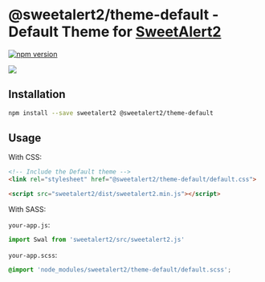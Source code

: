 # @sweetalert2/theme-default - Default Theme for [SweetAlert2](https://github.com/sweetalert2/sweetalert2)

[![npm version](https://img.shields.io/npm/v/@sweetalert2/theme-default.svg)](https://www.npmjs.com/package/@sweetalert2/theme-default)

![](https://sweetalert2.github.io/images/themes-default.png)

Installation
------------

```sh
npm install --save sweetalert2 @sweetalert2/theme-default
```

Usage
-----

With CSS:

```html
<!-- Include the Default theme -->
<link rel="stylesheet" href="@sweetalert2/theme-default/default.css">

<script src="sweetalert2/dist/sweetalert2.min.js"></script>
```

With SASS:

`your-app.js`:
```js
import Swal from 'sweetalert2/src/sweetalert2.js'
```

`your-app.scss`:
```scss
@import 'node_modules/sweetalert2/theme-default/default.scss';
```
